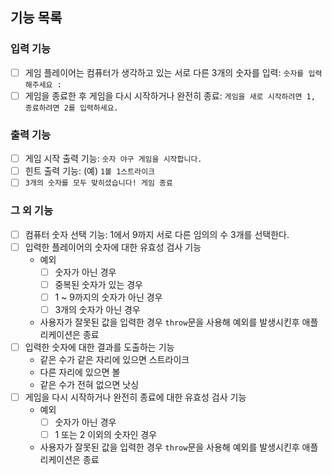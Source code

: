 ## 기능 목록

### 입력 기능

- [ ] 게임 플레이어는 컴퓨터가 생각하고 있는 서로 다른 3개의 숫자를 입력: `숫자를 입력해주세요 : `
- [ ] 게임을 종료한 후 게임을 다시 시작하거나 완전히 종료: `게임을 새로 시작하려면 1, 종료하려면 2를 입력하세요.`

### 출력 기능

- [ ] 게임 시작 출력 기능: `숫자 야구 게임을 시작합니다.`
- [ ] 힌트 출력 기능: (예) `1볼 1스트라이크`
- [ ] `3개의 숫자를 모두 맞히셨습니다! 게임 종료`

### 그 외 기능

- [ ] 컴퓨터 숫자 선택 기능: 1에서 9까지 서로 다른 임의의 수 3개를 선택한다.
- [ ] 입력한 플레이어의 숫자에 대한 유효성 검사 기능
  - 예외
    - [ ] 숫자가 아닌 경우
    - [ ] 중복된 숫자가 있는 경우
    - [ ] 1 ~ 9까지의 숫자가 아닌 경우
    - [ ] 3개의 숫자가 아닌 경우
  - 사용자가 잘못된 값을 입력한 경우 `throw`문을 사용해 예외를 발생시킨후 애플리케이션은 종료
- [ ] 입력한 숫자에 대한 결과를 도출하는 기능
  - 같은 수가 같은 자리에 있으면 스트라이크
  - 다른 자리에 있으면 볼
  - 같은 수가 전혀 없으면 낫싱
- [ ] 게임을 다시 시작하거나 완전히 종료에 대한 유효성 검사 기능
  - 예외
    - [ ] 숫자가 아닌 경우
    - [ ] 1 또는 2 이외의 숫자인 경우
  - 사용자가 잘못된 값을 입력한 경우 `throw`문을 사용해 예외를 발생시킨후 애플리케이션은 종료
